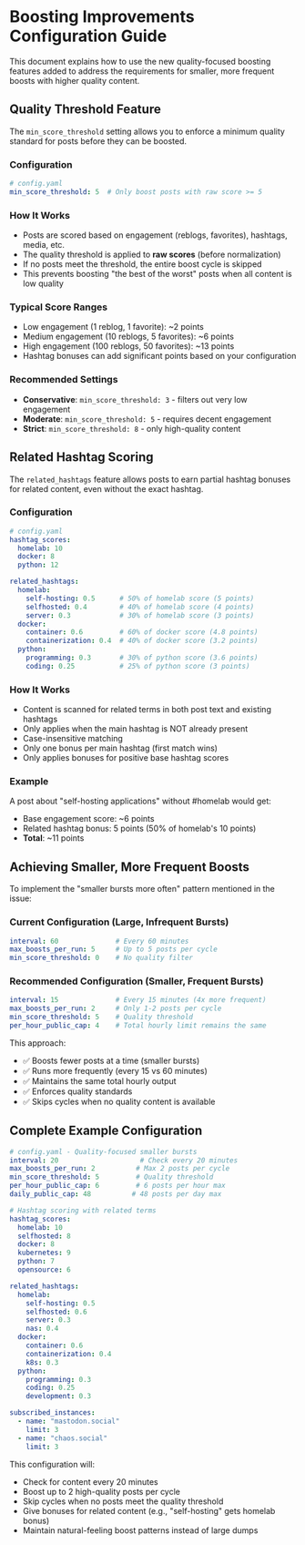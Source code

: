 # Boosting Improvements Configuration Guide

This document explains how to use the new quality-focused boosting features added to address the requirements for smaller, more frequent boosts with higher quality content.

## Quality Threshold Feature

The `min_score_threshold` setting allows you to enforce a minimum quality standard for posts before they can be boosted.

### Configuration

```yaml
# config.yaml
min_score_threshold: 5  # Only boost posts with raw score >= 5
```

### How It Works

- Posts are scored based on engagement (reblogs, favorites), hashtags, media, etc.
- The quality threshold is applied to **raw scores** (before normalization)
- If no posts meet the threshold, the entire boost cycle is skipped
- This prevents boosting "the best of the worst" posts when all content is low quality

### Typical Score Ranges

- Low engagement (1 reblog, 1 favorite): ~2 points
- Medium engagement (10 reblogs, 5 favorites): ~6 points  
- High engagement (100 reblogs, 50 favorites): ~13 points
- Hashtag bonuses can add significant points based on your configuration

### Recommended Settings

- **Conservative**: `min_score_threshold: 3` - filters out very low engagement
- **Moderate**: `min_score_threshold: 5` - requires decent engagement
- **Strict**: `min_score_threshold: 8` - only high-quality content

## Related Hashtag Scoring

The `related_hashtags` feature allows posts to earn partial hashtag bonuses for related content, even without the exact hashtag.

### Configuration

```yaml
# config.yaml
hashtag_scores:
  homelab: 10
  docker: 8
  python: 12

related_hashtags:
  homelab:
    self-hosting: 0.5      # 50% of homelab score (5 points)
    selfhosted: 0.4        # 40% of homelab score (4 points)
    server: 0.3            # 30% of homelab score (3 points)
  docker:
    container: 0.6         # 60% of docker score (4.8 points)
    containerization: 0.4  # 40% of docker score (3.2 points)
  python:
    programming: 0.3       # 30% of python score (3.6 points)
    coding: 0.25           # 25% of python score (3 points)
```

### How It Works

- Content is scanned for related terms in both post text and existing hashtags
- Only applies when the main hashtag is NOT already present
- Case-insensitive matching
- Only one bonus per main hashtag (first match wins)
- Only applies bonuses for positive base hashtag scores

### Example

A post about "self-hosting applications" without #homelab would get:
- Base engagement score: ~6 points
- Related hashtag bonus: 5 points (50% of homelab's 10 points)
- **Total**: ~11 points

## Achieving Smaller, More Frequent Boosts

To implement the "smaller bursts more often" pattern mentioned in the issue:

### Current Configuration (Large, Infrequent Bursts)
```yaml
interval: 60              # Every 60 minutes
max_boosts_per_run: 5     # Up to 5 posts per cycle
min_score_threshold: 0    # No quality filter
```

### Recommended Configuration (Smaller, Frequent Bursts)
```yaml
interval: 15              # Every 15 minutes (4x more frequent)
max_boosts_per_run: 2     # Only 1-2 posts per cycle
min_score_threshold: 5    # Quality threshold
per_hour_public_cap: 4    # Total hourly limit remains the same
```

This approach:
- ✅ Boosts fewer posts at a time (smaller bursts)
- ✅ Runs more frequently (every 15 vs 60 minutes)
- ✅ Maintains the same total hourly output
- ✅ Enforces quality standards
- ✅ Skips cycles when no quality content is available

## Complete Example Configuration

```yaml
# config.yaml - Quality-focused smaller bursts
interval: 20                    # Check every 20 minutes
max_boosts_per_run: 2          # Max 2 posts per cycle
min_score_threshold: 5         # Quality threshold
per_hour_public_cap: 6         # 6 posts per hour max
daily_public_cap: 48          # 48 posts per day max

# Hashtag scoring with related terms
hashtag_scores:
  homelab: 10
  selfhosted: 8
  docker: 8
  kubernetes: 9
  python: 7
  opensource: 6

related_hashtags:
  homelab:
    self-hosting: 0.5
    selfhosted: 0.6
    server: 0.3
    nas: 0.4
  docker:
    container: 0.6
    containerization: 0.4
    k8s: 0.3
  python:
    programming: 0.3
    coding: 0.25
    development: 0.3

subscribed_instances:
  - name: "mastodon.social"
    limit: 3
  - name: "chaos.social"  
    limit: 3
```

This configuration will:
- Check for content every 20 minutes
- Boost up to 2 high-quality posts per cycle
- Skip cycles when no posts meet the quality threshold
- Give bonuses for related content (e.g., "self-hosting" gets homelab bonus)
- Maintain natural-feeling boost patterns instead of large dumps